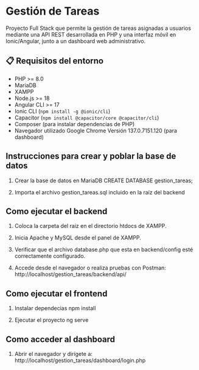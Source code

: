 # Gestión de Tareas

Proyecto Full Stack que permite la gestión de tareas asignadas a usuarios mediante una API REST desarrollada en PHP y una interfaz móvil en Ionic/Angular, junto a un dashboard web administrativo.

## 📋 Requisitos del entorno

- PHP >= 8.0
- MariaDB
- XAMPP
- Node.js >= 18
- Angular CLI >= 17
- Ionic CLI (`npm install -g @ionic/cli`)
- Capacitor (`npm install @capacitor/core @capacitor/cli`)
- Composer (para instalar dependencias de PHP)
- Navegador utilizado Google Chrome Versión 137.0.7151.120 (para dashboard)

##  Instrucciones para crear y poblar la base de datos

1. Crear la base de datos en MariaDB
   CREATE DATABASE gestion_tareas;

2. Importa el archivo gestion_tareas.sql incluido en la raíz del backend

## Como ejecutar el backend
1. Coloca la carpeta del raiz en el directorio htdocs de XAMPP.

2. Inicia Apache y MySQL desde el panel de XAMPP.

3. Verificar que el archivo database.php que esta en backend/config esté correctamente configurado.

4. Accede desde el navegador o realiza pruebas con Postman:
http://localhost/gestion_tareas/backend/api/

## Como ejecutar el frontend

1. Instalar dependecias
npm install

2. Ejecutar el proyecto ng serve


## Como acceder al dashboard 

1. Abrir el navegador y dirígete a: 
http://localhost/gestion_tareas/dashboard/login.php





